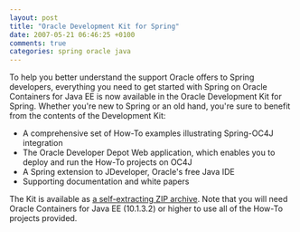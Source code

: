 ```yaml
---
layout: post
title: "Oracle Development Kit for Spring"
date: 2007-05-21 06:46:25 +0100
comments: true
categories: spring oracle java
---
```

To help you better understand the support Oracle offers to Spring developers, everything you need to get started with Spring on Oracle Containers for Java EE is now available in the Oracle Development Kit for Spring. Whether you're new to Spring or an old hand, you're sure to benefit from the contents of the Development Kit:

* A comprehensive set of How-To examples illustrating Spring-OC4J integration
* The Oracle Developer Depot Web application, which enables you to deploy and run the How-To projects on OC4J
* A Spring extension to JDeveloper, Oracle's free Java IDE
* Supporting documentation and white papers

The Kit is available as [a self-extracting ZIP archive](http://download-hq.oracle.com/otn/esd/other/ODK4Spring.zip). Note that you will need Oracle Containers for Java EE (10.1.3.2) or higher to use all of the How-To projects provided.
